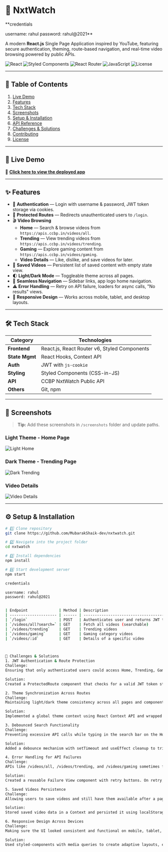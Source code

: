 # 🎥 NxtWatch

**credentials

username: rahul
password: rahul@2021**

A modern **React.js** Single Page Application inspired by YouTube, featuring secure authentication, theming, route-based navigation, and real-time video browsing powered by public APIs.

![React](https://img.shields.io/badge/React-18.0.0-blue?logo=react)
![Styled Components](https://img.shields.io/badge/Styled--Components-%23db7093.svg?logo=styled-components&logoColor=white)
![React Router](https://img.shields.io/badge/React%20Router-v6-critical?logo=react-router)
![JavaScript](https://img.shields.io/badge/JavaScript-ES6+-yellow?logo=javascript)
![License](https://img.shields.io/badge/license-MIT-green)

---

## 📑 Table of Contents
1. [Live Demo](#-live-demo)
2. [Features](#-features)
3. [Tech Stack](#-tech-stack)
4. [Screenshots](#-screenshots)
5. [Setup & Installation](#-setup--installation)
6. [API Reference](#-api-reference)
7. [Challenges & Solutions](#-challenges--solutions)
8. [Contributing](#-contributing)
9. [License](#-license)

---

## 🚀 Live Demo

🔗 **[Click here to view the deployed app](https://mubaNxtWatch.ccbp.tech)**

---

## ✨ Features

- 🔐 **Authentication** — Login with username & password, JWT token storage via cookies.
- 🎯 **Protected Routes** — Redirects unauthenticated users to `/login`.
- 🎬 **Video Browsing**  
  - **Home** — Search & browse videos from `https://apis.ccbp.in/videos/all`.
  - **Trending** — View trending videos from `https://apis.ccbp.in/videos/trending`.
  - **Gaming** — Explore gaming content from `https://apis.ccbp.in/videos/gaming`.
  - **Video Details** — Like, dislike, and save videos for later.
- 💾 **Saved Videos** — Persistent list of saved content with empty state view.
- 🌓 **Light/Dark Mode** — Toggleable theme across all pages.
- 🧭 **Seamless Navigation** — Sidebar links, app logo home navigation.
- ⚠️ **Error Handling** — Retry on API failure, loaders for async calls, "No results" views.
- 📱 **Responsive Design** — Works across mobile, tablet, and desktop layouts.

---

## 🛠 Tech Stack

| Category      | Technologies |
|--------------|--------------|
| **Frontend** | React.js, React Router v6, Styled Components |
| **State Mgmt** | React Hooks, Context API |
| **Auth** | JWT with `js-cookie` |
| **Styling** | Styled Components (CSS-in-JS) |
| **API** | CCBP NxtWatch Public API |
| **Others** | Git, npm |

---

## 📸 Screenshots

> **Tip:** Add these screenshots in `/screenshots` folder and update paths.

### **Light Theme - Home Page**
![Light Home](./screenshots/home-light.png)

### **Dark Theme - Trending Page**
![Dark Trending](./screenshots/trending-dark.png)

### **Video Details**
![Video Details](./screenshots/video-details.png)

---

## ⚙️ Setup & Installation

```bash
# 1️⃣ Clone repository
git clone https://github.com/MubarakShaik-dev/nxtwatch.git

# 2️⃣ Navigate into the project folder
cd nxtwatch

# 3️⃣ Install dependencies
npm install

# 4️⃣ Start development server
npm start

credentials

username: rahul
password: rahul@2021


| Endpoint              | Method | Description                              |
| --------------------- | ------ | ---------------------------------------- |
| `/login`              | POST   | Authenticates user and returns JWT token |
| `/videos/all?search=` | GET    | Fetch all videos (searchable)            |
| `/videos/trending`    | GET    | Trending videos                          |
| `/videos/gaming`      | GET    | Gaming category videos                   |
| `/videos/:id`         | GET    | Details of a specific video              |



🧩 Challenges & Solutions
1. JWT Authentication & Route Protection
Challenge:
Ensuring that only authenticated users could access Home, Trending, Gaming, Saved Videos, and Video Details pages.

Solution:
Created a ProtectedRoute component that checks for a valid JWT token stored in cookies (js-cookie). If the token is missing, it redirects the user to the /login route.

2. Theme Synchronization Across Routes
Challenge:
Maintaining light/dark theme consistency across all pages and components without prop-drilling.

Solution:
Implemented a global theme context using React Context API and wrapped the app with ThemeProvider from styled-components. The theme toggle state is stored in Context so it updates instantly everywhere.

3. Debounced Search Functionality
Challenge:
Preventing excessive API calls while typing in the search bar on the Home page.

Solution:
Added a debounce mechanism with setTimeout and useEffect cleanup to trigger API calls only after the user stops typing for a short delay.

4. Error Handling for API Failures
Challenge:
APIs like /videos/all, /videos/trending, and /videos/gaming sometimes fail due to network issues, and the app needed to handle it gracefully.

Solution:
Created a reusable Failure View component with retry buttons. On retry, the failed API function is re-invoked, keeping the user in control.

5. Saved Videos Persistence
Challenge:
Allowing users to save videos and still have them available after a page reload.

Solution:
Stored saved video data in a Context and persisted it using localStorage, ensuring the list is restored whenever the app is reloaded.

6. Responsive Design Across Devices
Challenge:
Making sure the UI looked consistent and functional on mobile, tablet, and desktop layouts.

Solution:
Used styled-components with media queries to create adaptive layouts, ensuring that the sidebar, header, and video grid adjust dynamically to different screen sizes.

